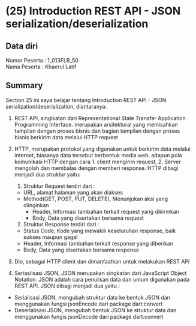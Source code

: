 # (25) Introduction REST API - JSON serialization/deserialization
## Data diri 
Nomor Peserta : 1_013FLB_50  <br />
Nama Peserta : Khaerul Latif

## Summary 
Section 25 ini saya belajar tentang Introduction REST API - JSON serialization/deserialization, diantaranya:
1. REST API, singlkatan dari Representational State Transfer Application Programming Interface. merupakan arsitektural yang memisahkan tampilan dengan proses bisnis dan bagian tampilan dengan proses bisnis berkirim data melalui HTTP request

2. HTTP, merupakan protokol yang digunakan untuk berkirim data melalui internet, biasanya data tersebut berbentuk media web. adapun pola komunikasi HTTP dengan cara 1. client mengirim request, 2. Server mengolah dan membalas dengan memberi response. HTTP dibagi menjadi dua struktur yaitu:
    1. Struktur Request terdiri dari :
      - URL, alamat halaman yang akan diakses
   - Method(GET, POST, PUT, DELETE), Menunjukan aksi yang diinginkan
      - Header, Informasi tambahan terkait request yang dikirmkan
      - Body, Data yang disertakan bersama request
    2. Struktur Response terdiri dari :
      - Status Code, Kode yang mewakili keseluruhan response, baik sukses maupun gagal
      - Header, Informasi tambahan terkait response yang diberikan
      - Body, Data yang disertakan bersama response

3. Dio, sebagai HTTP client dan dimanfaatkan untuk melakukan REST API

4. Seriaslisasi JSON, JSON merupakan singkatan dari JavaScript Object Notation. JSON adalah cara penulisan data dan umum digunakan pada REST API. JSON dibagi menjadi dua yaitu : 
- Serialisasi JSON, mengubah struktur data ke bentuk JSON dan menggunakan fungsi jsonEncode dari package dart:convert
- Deserialisasi JSON, mengubah bentuk JSON ke struktur data dan menggunakan fungis jsonDecode dari package dart:convert